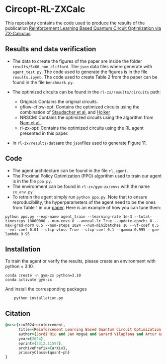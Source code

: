 # Circopt-RL-ZXCalc
This repository contains the code used to produce the results of the publication [Reinforcement Learning Based Quantum Circuit Optimization via ZX-Calculus](https://arxiv.org/abs/2312.11597). 

## Results and data verification
* The data to create the figures of the paper are inside the folder ```results/5x60_non_clifford```. The ```json``` data files where generate with ```agent_test.py```. The code used to generate the figures is in the file ```results.ipynb```.
The code used to create Table 2 from the paper can be found in the file ```benchmark.py```.

* The optimized circuits can be found in the ```rl-zx/results/circuits``` path:
    * Original: Contains the original circuits.
    * gflow-cflow-opt: Contains the optimized circuits using the combination of [Staudacher et al.](https://arxiv.org/abs/2311.08881) and [Holker](https://arxiv.org/abs/2312.02793)
    * NRSCM: Contains the optimized circuits using the algorithm from [Nam et al.](https://arxiv.org/abs/1710.07345).
    * rl-zx-opt: Contains the optimized circuits using the RL agent presented in this paper. 

* In ```rl-zx/results/data```are the ```json```files used to generate Figure 11.

## Code

* The agent architecture can be found in the file ```rl_agent```. 
* The Proximal Policy Optimization (PPO) algorithm used to train our agent is in the file ```ppo.py```.
* The environment can be found in ```rl-zx/gym-zx/envs``` with the name ```zx_env.py```
* To retrain the agent simply run ```python ppo.py```. Note that to ensure reproducibility, the hyperparameters of the agent need to be the ones from Table 1 in our [paper](https://arxiv.org/abs/2312.11597). Here is an example of how you can tune them:
```
python ppo.py --exp-name agent_train --learning-rate 1e-3 --total-timesteps 10000000 --num-envs 8 --anneal-lr True --update-epochs 8 --max-grad-norm 0.5 --num-steps 1024 --num-minibatches 16 --vf-coef 0.5 --ent-coef 0.01 --clip-vloss True --clip-coef 0.1 --gamma 0.995 --gae-lambda 0.95
```
## Installation 
To train the agent or verify the results, please create an environment with python = 3.10.
```
conda create -n gym-zx python=3.10
conda activate gym-zx
```
And install the corresponding packages
```
    python installation.py
```

## Citation
```ruby
@misc{riu2024reinforcement,
      title={Reinforcement Learning Based Quantum Circuit Optimization via ZX-Calculus}, 
      author={Jordi Riu and Jan Nogué and Gerard Vilaplana and Artur Garcia-Saez and Marta P. Estarellas},
      year={2024},
      eprint={2312.11597},
      archivePrefix={arXiv},
      primaryClass={quant-ph}
}
```